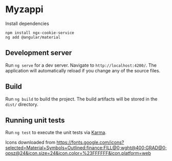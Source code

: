 # Myzappi

Install dependencies
```
npm install ngx-cookie-service
ng add @angular/material
```
## Development server

Run `ng serve` for a dev server. Navigate to `http://localhost:4200/`. The application will automatically reload if you change any of the source files.

## Build

Run `ng build` to build the project. The build artifacts will be stored in the `dist/` directory.

## Running unit tests

Run `ng test` to execute the unit tests via [Karma](https://karma-runner.github.io).

Icons downloaded from https://fonts.google.com/icons?selected=Material+Symbols+Outlined:finance:FILL@0;wght@400;GRAD@0;opsz@24&icon.size=24&icon.color=%23FFFFFF&icon.platform=web